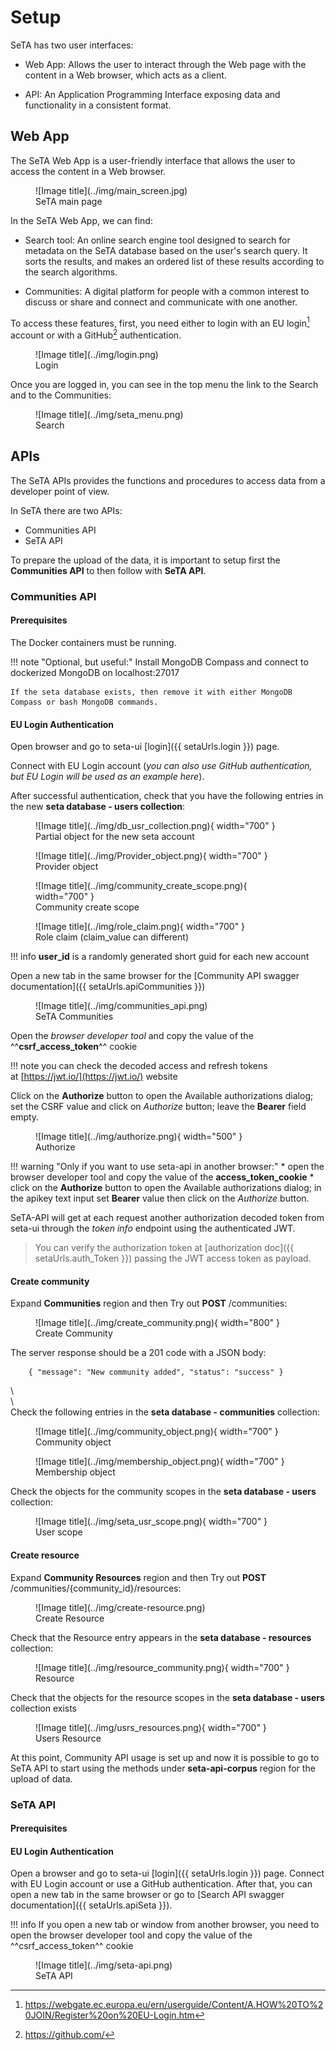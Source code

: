 
# Setup
SeTA has two user interfaces:

- Web App: Allows the user to interact through the Web page with the content in a Web browser, which acts as a client.

- API: An Application Programming Interface exposing data and functionality in a consistent format.


## Web App
The SeTA Web App is a user-friendly interface that allows the user to access the content in a Web browser. 
 
<figure markdown>
![Image title](../img/main_screen.jpg)
<figcaption>SeTA main page</figcaption>
</figure>



In the SeTA Web App, we can find:

- Search tool: An online search engine tool designed to search for metadata on the SeTA database based on the user's search query. It sorts the results, and makes an ordered list of these results according to the search algorithms.

- Communities: A digital platform for people with a common interest to discuss or share and connect and communicate with one another.

To access these features, first, you need either to login with an EU login[^1] account or with a GitHub[^2] authentication.


<figure markdown>
![Image title](../img/login.png)
<figcaption>Login</figcaption>
</figure>



Once you are logged in, you can see in the top menu the link to the Search and to the Communities:


<figure markdown>
![Image title](../img/seta_menu.png)
<figcaption>Search</figcaption>
</figure>



## APIs

The SeTA APIs provides the functions and procedures to access data from a developer point of view.

In SeTA there are two APIs:   
- Communities API       
- SeTA API             

To prepare the upload of the data, it is important to setup first the **Communities API** to then follow with **SeTA API**.

### Communities API 


#### Prerequisites

The Docker containers must be running.

!!! note "Optional, but useful:" 
    Install MongoDB Compass and connect to dockerized MongoDB on localhost:27017

    If the seta database exists, then remove it with either MongoDB Compass or bash MongoDB commands.

#### EU Login Authentication

Open browser and go to seta-ui [login]({{ setaUrls.login }}) page.

Connect with EU Login account (*you can also use GitHub authentication, but EU Login will be used as an example here*).

After successful authentication, check that you have the following entries in the new **seta database - users collection**:      


<figure markdown>
![Image title](../img/db_usr_collection.png){ width="700" }
<figcaption>Partial object for the new seta account</figcaption>
</figure>



<!--```
    {
        "user_id": "5Mq7bNYnhtaiS6BDLvcZ",
        "email": "email@domain",
        "user_type": "user",
        "status": "active",
    }
```-->



<figure markdown>
![Image title](../img/Provider_object.png){ width="700" }
<figcaption>Provider object</figcaption>
</figure>

<!--```
    {
        "user_id": "5Mq7bNYnhtaiS6BDLvcZ",
        "provider_uid": "ecas_id",
        "provider": "ECAS",
        "first_name": "First name",
        "last_name": "Last name",
        "domain": "eu.europa.ec"
    }
``` -->


<figure markdown>
![Image title](../img/community_create_scope.png){ width="700" }
<figcaption>Community create scope</figcaption>
</figure>


<!--```
    {
        "user_id": "5Mq7bNYnhtaiS6BDLvcZ",
        "system_scope": "/seta/community/create",
        "area": "community"
    }
```-->


<figure markdown>
![Image title](../img/role_claim.png){ width="700" }
<figcaption>Role claim (claim_value can different)</figcaption>
</figure>

<!--```
    {
        "user_id": "5Mq7bNYnhtaiS6BDLvcZ",
        "claim_type": "roles",
        "claim_value": "Administrator"
    }
```-->

!!! info
    **user_id** is a randomly generated short guid for each new account



Open a new tab in the same browser for the [Community API swagger documentation]({{ setaUrls.apiCommunities }})

<figure markdown>
![Image title](../img/communities_api.png)
<figcaption>SeTA Communities</figcaption>
</figure>


Open the *browser developer tool* and copy the value of the ^^**csrf_access_token**^^ cookie

!!! note
    you can check the decoded access and refresh tokens at [https://jwt.io/](https://jwt.io/) website

Click on the **Authorize** button to open the Available authorizations dialog; set the CSRF value and click on *Authorize* button; leave the **Bearer** field empty.

<figure markdown>
![Image title](../img/authorize.png){ width="500" }
<figcaption>Authorize</figcaption>
</figure>

!!! warning "Only if you want to use seta-api in another browser:"
    * open the browser developer tool and copy the value of the **access_token_cookie**
    * click on the **Authorize** button to open the Available authorizations dialog; in the apikey text input set **Bearer** value then click on the *Authorize* button.

SeTA-API will get at each request another authorization decoded token from seta-ui through the *token info* endpoint using the authenticated JWT.

> You can verify the authorization token at [authorization doc]({{ setaUrls.auth_Token }}) passing the JWT access token as payload.





#### Create community

Expand **Communities** region and then Try out **POST** /communities:

<figure markdown>
![Image title](../img/create_community.png){ width="800" }
<figcaption>Create Community</figcaption>
</figure>



The server response should be a 201 code with a JSON body:
```
    { "message": "New community added", "status": "success" }
```
\     
\     
Check the following entries in the **seta database - communities** collection:



<figure markdown>
![Image title](../img/community_object.png){ width="700" }
<figcaption>Community object</figcaption>
</figure>

<!--```
    {
        "community_id": "seta",
        "title": "SeTA",
        "description": "SeTA community",
        "membership": "closed",
        "data_type": "evidence",
        "status": "active",
        "creator_id": "5Mq7bNYnhtaiS6BDLvcZ"
    }
```-->


<figure markdown>
![Image title](../img/membership_object.png){ width="700" }
<figcaption>Membership object</figcaption>
</figure>


<!--
```
    {
        "community_id": "seta",
        "user_id": "5Mq7bNYnhtaiS6BDLvcZ",
        "role": "CommunityOwner",
        "join_date": "2023-03-06T17:34:48.538+00:00",
        "status": "active"
    }
```
-->



Check the objects for the community scopes in the **seta database - users** collection:


<figure markdown>
![Image title](../img/seta_usr_scope.png){ width="700" }
<figcaption>User scope</figcaption>
</figure>


<!--
```
    {
        "user_id": "5Mq7bNYnhtaiS6BDLvcZ",
        "community_id": "seta",
        "community_scope": "/seta/community/owner"
    },
    {
        "user_id": "5Mq7bNYnhtaiS6BDLvcZ",
        "community_id": "seta",
        "community_scope": "/seta/community/manager"
    },
    {
        "user_id": "5Mq7bNYnhtaiS6BDLvcZ",
        "community_id": "seta",
        "community_scope": "/seta/community/invite"
    },
    {
        "user_id": "5Mq7bNYnhtaiS6BDLvcZ",
        "community_id": "seta",
        "community_scope": "/seta/community/membership/approve"
    },
    {
        "user_id": "5Mq7bNYnhtaiS6BDLvcZ",
        "community_id": "seta",
        "community_scope": "/seta/resource/create"
    }
```
-->




#### Create resource

Expand **Community Resources** region and then Try out **POST** /communities/{community_id}/resources:


<figure markdown>
![Image title](../img/create-resource.png)
<figcaption>Create Resource</figcaption>
</figure>


Check that the Resource entry appears in the **seta database - resources** collection:


<figure markdown>
![Image title](../img/resource_community.png){ width="700" }
<figcaption>Resource</figcaption>
</figure>

<!--```
    {
        "resource_id": "cordis",
        "community_id": "seta",
        "title": "Cordis",
        "abstract": "Cordis resource",
        "access": "community",
        "limits": {"total_files_no": 50,"total_storage_mb": 1024,"file_size_mb": 50},
        "status": "active",
        "creator_id": "5Mq7bNYnhtaiS6BDLvcZ"
    }
```-->

Check that the objects for the resource scopes in the **seta database - users** collection exists


<figure markdown>
![Image title](../img/usrs_resources.png){ width="700" }
<figcaption>Users Resource</figcaption>
</figure>

<!--```
    {
        "user_id": "5Mq7bNYnhtaiS6BDLvcZ",
        "resource_id": "cordis",
        "resource_scope": "/seta/resource/edit"
    },
    {
        "user_id": "5Mq7bNYnhtaiS6BDLvcZ",
        "resource_id": "cordis",
        "resource_scope": "/seta/resource/data/add"
    },
    {
        "user_id": "5Mq7bNYnhtaiS6BDLvcZ",
        "resource_id": "cordis",
        "resource_scope": "/seta/resource/data/delete"
    }
```
-->


At this point, Community API usage is set up and now it is possible to go to SeTA API to start using the methods under **seta-api-corpus** region for the upload of data.

### SeTA API

#### Prerequisites


#### EU Login Authentication

Open a browser and go to seta-ui [login]({{ setaUrls.login }}) page. Connect with EU Login account or use a GitHub authentication. After that, you can open a new tab in the same browser or go to [Search API swagger documentation]({{ setaUrls.apiSeta }}).


!!! info
    If you open a new tab or window from another browser, you need to open the browser developer tool and copy the value of the ^^csrf_access_token^^ cookie 




<figure markdown>
![Image title](../img/seta-api.png)
<figcaption>SeTA API</figcaption>
</figure>





[^1]:https://webgate.ec.europa.eu/ern/userguide/Content/A.HOW%20TO%20JOIN/Register%20on%20EU-Login.htm
[^2]:https://github.com/